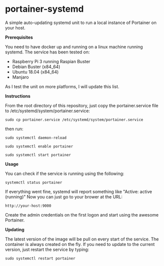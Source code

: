 # portainer-systemd

A simple auto-updating systemd unit to run a local instance of Portainer on your host.


**Prerequisites**

You need to have docker up and running on a linux machine running systemd.
The service has been tested on:

 - Raspberry Pi 3 running Raspian Buster
 - Debian Buster (x84_64)
 - Ubuntu 18.04 (x84_64)
 - Manjaro

As I test the unit on more platforms, I will update this list.


**Instructions**

From the root directory of this repository, just copy the portainer.service file to /etc/systemd/system/portainer.service:

`sudo cp portainer.service /etc/systemd/system/portainer.service`

then run:

`sudo systemctl daemon-reload`

`sudo systemctl enable portainer`

`sudo systemctl start portainer`


**Usage**

You can check if the service is running using the following:

`systemctl status portainer`

If everything went fine, systemd will report something like "Active: active (running)" Now you can just go to your brower at the URL:

    http://your-host:9000

Create the admin credentials on the first logon and start using the awesome Portainer.


**Updating**

The latest version of the image will be pull on every start of the service. The container is always created on the fly. If you need to update to the current version, just restart the service by typing:

`sudo systemctl restart portainer`
